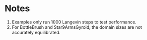 # Notes 
1. Examples only run 1000 Langevin steps to test performance.
2. For BottleBrush and Star9ArmsGyroid, the domain sizes are not accurately equilibrated.